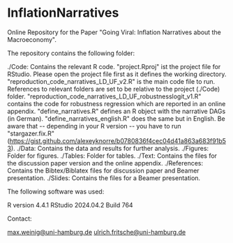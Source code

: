 # InflationNarratives
Online Repository for the Paper "Going Viral: Inflation Narratives about the Macroeconomy". 


The repository contains the following folder:

./Code: Contains the relevant R code. "project.Rproj" ist the project file for RStudio. Please open the project file first as it defines the working directory. "reproduction_code_narratives_LD_UF_v2.R" is the main code file to run. References to relevant folders are set to be relative to the project (./Code) folder. "reproduction_code_narratives_LD_UF_robustnesslogit_v1.R" contains the code for robustness regression which are reported in an online appendix. "define_narratives.R" defines an R object with the narrative DAGs (in German). "define_narratives_english.R" does the same but in English. Be aware that -- depending in your R version -- you have to run "stargazer.fix.R" (https://gist.github.com/alexeyknorre/b0780836f4cec04d41a863a683f91b53).
./Data: Contains the data and results for further analysis.
./Figures: Folder for figures.
./Tables: Folder for tables.
./Text: Contains the files for the discussion paper version and the online appendix.
./References: Contains the Bibtex/Biblatex files for discussion paper and Beamer presentation.
./Slides: Contains the files for a Beamer presentation.

The following software was used:

R version 4.4.1
RStudio 2024.04.2 Build 764

Contact:

max.weinig@uni-hamburg.de
ulrich.fritsche@uni-hamburg.de
